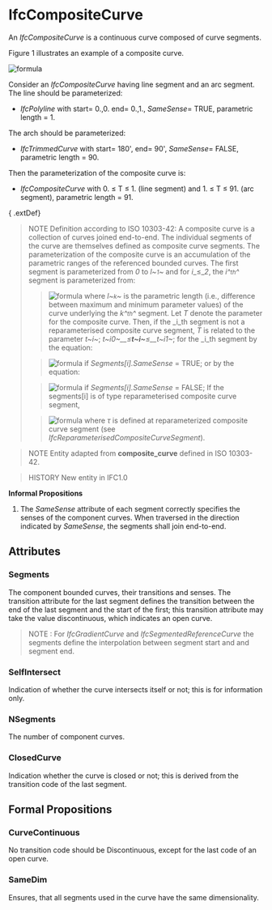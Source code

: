 # IfcCompositeCurve

An _IfcCompositeCurve_ is a continuous curve composed of curve segments.
<!-- end of short definition -->

Figure 1 illustrates an example of a composite curve.

![formula](../../../../figures/ifccompositecurve.png "Figure 1 — Composite curve")

Consider an _IfcCompositeCurve_ having line segment and an arc segment. The line should be parameterized:

* _IfcPolyline_ with start= 0.,0. end= 0.,1., _SameSense_= TRUE, parametric length = 1.

The arch should be parameterized:

* _IfcTrimmedCurve_ with start= 180', end= 90', _SameSense_= FALSE, parametric length = 90.

Then the parameterization of the composite curve is:

* _IfcCompositeCurve_ with 0. ≤ T ≤ 1. (line segment) and 1. ≤ T ≤ 91. (arc segment), parametric length = 91.



{ .extDef}
> NOTE Definition according to ISO 10303-42:
> A composite curve is a collection of curves joined end-to-end. The individual segments of the curve are themselves defined as composite curve segments. The parameterization of the composite curve is an accumulation of the parametric ranges of the referenced bounded curves. The first segment is parameterized from _0_ to _l~<small>1</small>~_ and for _i__≤__2_, the _i^<small>th</small>^_ segment is parameterized from:
>
>> ![formula](../../../../figures/ifccompositecurve-math1.gif)
> where _l~<small>k</small>~_ is the parametric length (i.e., difference between maximum and minimum parameter values) of the curve underlying the _k^<small>th</small>^_ segment. Let _T_ denote the parameter for the composite curve. Then, if the _i_th segment is not a reparameterised composite curve segment, _T_ is related to the parameter _t~i~_; _t~i0~__≤__t~i~__≤__t~i1~_; for the _i_th segment by the equation:
>
>> ![formula](../../../../figures/ifccompositecurve-math2.gif) if _Segments[i].SameSense_ = TRUE;
> or by the equation:
>
>> ![formula](../../../../figures/ifccompositecurve-math3.gif) if _Segments[i].SameSense_ = FALSE;
> If the segments[i] is of type reparameterised composite curve segment,
>
>> ![formula](../../../../figures/ifccompositecurve-math4.gif) where _τ_ is defined at reparameterized composite curve segment (see _IfcReparameterisedCompositeCurveSegment_).


>
> NOTE Entity adapted from **composite_curve** defined in ISO 10303-42.

> HISTORY New entity in IFC1.0

**Informal Propositions**

1. The _SameSense_ attribute of each segment correctly specifies the senses of the component curves. When traversed in the direction indicated by _SameSense_, the segments shall join end-to-end.

## Attributes

### Segments
The component bounded curves, their transitions and senses. The transition attribute for the last segment defines the transition between the end of the last segment and the start of the first; this transition attribute may take the value discontinuous, which indicates an open curve.

> NOTE : For _IfcGradientCurve_ and _IfcSegmentedReferenceCurve_ the segments define the interpolation between segment start and and segment end.

### SelfIntersect
Indication of whether the curve intersects itself or not; this is for information only.

### NSegments
The number of component curves.

### ClosedCurve
Indication whether the curve is closed or not; this is derived from the transition code of the last segment.

## Formal Propositions

### CurveContinuous
No transition code should be Discontinuous, except for the last code of an open curve.

### SameDim
Ensures, that all segments used in the curve have the same dimensionality.
